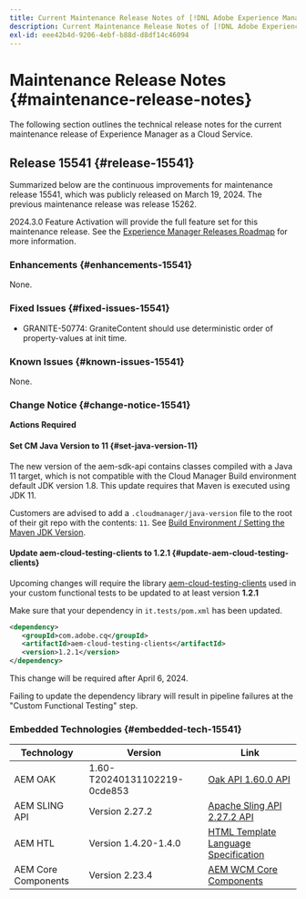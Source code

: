 ```yaml
---
title: Current Maintenance Release Notes of [!DNL Adobe Experience Manager] as a Cloud Service.
description: Current Maintenance Release Notes of [!DNL Adobe Experience Manager] as a Cloud Service.
exl-id: eee42b4d-9206-4ebf-b88d-d8df14c46094
---
```

# Maintenance Release Notes {#maintenance-release-notes}

The following section outlines the technical release notes for the current maintenance release of Experience Manager as a Cloud Service.

## Release 15541 {#release-15541}

Summarized below are the continuous improvements for maintenance release 15541, which was publicly released on March 19, 2024. The previous maintenance release was release 15262.

2024.3.0 Feature Activation will provide the full feature set for this maintenance release. See the [Experience Manager Releases Roadmap](https://experienceleague.adobe.com/docs/experience-manager-release-information/aem-release-updates/update-releases-roadmap.html) for more information.

### Enhancements {#enhancements-15541}

None.

### Fixed Issues {#fixed-issues-15541}

* GRANITE-50774: GraniteContent should use deterministic order of property-values at init time.

### Known Issues {#known-issues-15541}

None.

### Change Notice {#change-notice-15541}

**Actions Required**

#### Set CM Java Version to 11 {#set-java-version-11}

The new version of the aem-sdk-api contains classes compiled with a Java 11 target, which is not compatible with the Cloud Manager Build environment default JDK version 1.8. This update requires that Maven is executed using JDK 11.

Customers are advised to add a `.cloudmanager/java-version` file to the root of their git repo with the contents: `11`. See [Build Environment / Setting the Maven JDK Version](/help/implementing/cloud-manager/getting-access-to-aem-in-cloud/build-environment-details.md#alternate-maven-jdk-version).

#### Update aem-cloud-testing-clients to 1.2.1 {#update-aem-cloud-testing-clients}

Upcoming changes will require the library [aem-cloud-testing-clients](https://github.com/adobe/aem-testing-clients) used in your custom functional tests to be updated to at least version **1.2.1**

Make sure that your dependency in `it.tests/pom.xml` has been updated.

```xml
<dependency>
   <groupId>com.adobe.cq</groupId>
   <artifactId>aem-cloud-testing-clients</artifactId>
   <version>1.2.1</version>
</dependency>
```

This change will be required after April 6, 2024.

Failing to update the dependency library will result in pipeline failures at the "Custom Functional Testing" step.

### Embedded Technologies {#embedded-tech-15541}

|Technology|Version|Link|
|---|---|---|
|AEM OAK |1.60-T20240131102219-0cde853|[Oak API 1.60.0 API](https://www.javadoc.io/doc/org.apache.jackrabbit/oak-api/1.60.0/index.html)| 
|AEM SLING API |Version 2.27.2 |[Apache Sling API 2.27.2 API](https://www.javadoc.io/doc/org.apache.sling/org.apache.sling.api/latest/index.html)|
|AEM HTL|Version 1.4.20-1.4.0 |[HTML Template Language Specification](https://github.com/adobe/htl-spec)|
|AEM Core Components|Version 2.23.4|[AEM WCM Core Components](https://github.com/adobe/aem-core-wcm-components)|
